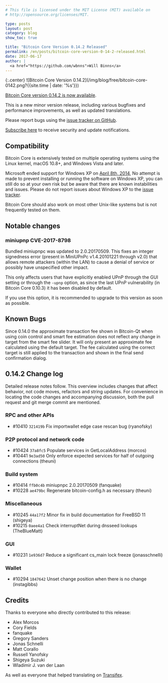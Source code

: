 ```yaml
---
# This file is licensed under the MIT License (MIT) available on
# http://opensource.org/licenses/MIT.

type: posts
layout: post
category: blog
show_toc: true

title: "Bitcoin Core Version 0.14.2 Released"
permalink: /en/posts/bitcoin-core-version-0-14-2-released.html
date: 2017-06-17
author: |
  <a href="https://github.com/wbnns">Will Binns</a>
---
```


<div class="post-content" markdown="1">
{:.center}
![Bitcoin Core Version 0.14.2](/img/blog/free/bitcoin-core-0142.png?{{site.time | date: '%s'}})

[Bitcoin Core version 0.14.2 is now available](https://bitcoin.org/en/download).

This is a new minor version release, including various bugfixes and
performance improvements, as well as updated translations.

Please report bugs using the [issue tracker on GitHub](https://github.com/bitcoin/bitcoin/issues).

[Subscribe here](https://bitcoincore.org/en/list/announcements/join/) to receive
security and update notifications.
</div>

<div class="toccontent-block boxexpand expanded" markdown="1">

## Compatibility

Bitcoin Core is extensively tested on multiple operating systems using
the Linux kernel, macOS 10.8+, and Windows Vista and later.

Microsoft ended support for Windows XP on [April 8th,
2014](https://www.microsoft.com/en-us/WindowsForBusiness/end-of-xp-support),
No attempt is made to prevent installing or running the software on Windows XP,
you can still do so at your own risk but be aware that there are known
instabilities and issues. Please do not report issues about Windows XP to the
[issue tracker](https://github.com/bitcoin/bitcoin/issues).

Bitcoin Core should also work on most other Unix-like systems but is not
frequently tested on them.
</div>

<div class="toccontent-block boxexpand expanded" markdown="1">

## Notable changes

### miniupnp CVE-2017-8798

Bundled miniupnpc was updated to 2.0.20170509. This fixes an integer signedness error
(present in MiniUPnPc v1.4.20101221 through v2.0) that allows remote attackers
(within the LAN) to cause a denial of service or possibly have unspecified
other impact.

This only affects users that have explicitly enabled UPnP through the GUI
setting or through the `-upnp` option, as since the last UPnP vulnerability
(in Bitcoin Core 0.10.3) it has been disabled by default.

If you use this option, it is recommended to upgrade to this version as soon as
possible.
</div>

<div class="toccontent-block boxexpand expanded" markdown="1">

## Known Bugs

Since 0.14.0 the approximate transaction fee shown in Bitcoin-Qt when using coin
control and smart fee estimation does not reflect any change in target from the
smart fee slider. It will only present an approximate fee calculated using the
default target. The fee calculated using the correct target is still applied to
the transaction and shown in the final send confirmation dialog.
</div>

<div class="toccontent-block boxexpand expanded" markdown="1">

## 0.14.2 Change log

Detailed release notes follow. This overview includes changes that affect
behavior, not code moves, refactors and string updates. For convenience in locating
the code changes and accompanying discussion, both the pull request and
git merge commit are mentioned.

### RPC and other APIs

- \#10410 `321419b` Fix importwallet edge case rescan bug (ryanofsky)

### P2P protocol and network code

- \#10424 `37a8fc5` Populate services in GetLocalAddress (morcos)
- \#10441 `9e3ad50` Only enforce expected services for half of outgoing connections (theuni)

### Build system

- \#10414 `ffb0c4b` miniupnpc 2.0.20170509 (fanquake)
- \#10228 `ae479bc` Regenerate bitcoin-config.h as necessary (theuni)

### Miscellaneous

- \#10245 `44a17f2` Minor fix in build documentation for FreeBSD 11 (shigeya)
- \#10215 `0aee4a1` Check interruptNet during dnsseed lookups (TheBlueMatt)

### GUI

- \#10231 `1e936d7` Reduce a significant cs_main lock freeze (jonasschnelli)

### Wallet

- \#10294 `1847642` Unset change position when there is no change (instagibbs)
</div>

<div class="toccontent-block boxexpand expanded" markdown="1">

## Credits

Thanks to everyone who directly contributed to this release:

- Alex Morcos
- Cory Fields
- fanquake
- Gregory Sanders
- Jonas Schnelli
- Matt Corallo
- Russell Yanofsky
- Shigeya Suzuki
- Wladimir J. van der Laan

As well as everyone that helped translating on
[Transifex](https://www.transifex.com/projects/p/bitcoin/).
</div>

